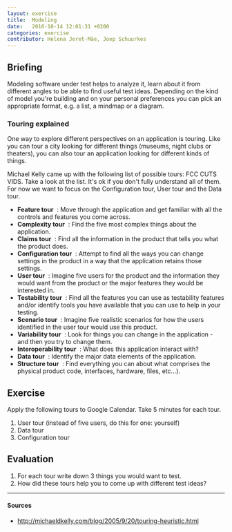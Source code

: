 ```yaml
---
layout: exercise
title:  Modeling
date:   2016-10-14 12:01:31 +0200
categories: exercise
contributor: Helena Jeret-Mäe, Joep Schuurkes
---
```


## Briefing
Modeling software under test helps to analyze it, learn about it from different angles to be able to find useful test ideas. Depending on the kind of model you're building and on your personal preferences you can pick an appropriate format, e.g. a list, a mindmap or a diagram.

### Touring explained
One way to explore different perspectives on an application is touring. Like you can tour a city looking for different things (museums, night clubs or theaters), you can also tour an application looking for different kinds of things.

Michael Kelly came up with the following list of possible tours: FCC CUTS VIDS. Take a look at the list. It's ok if you don't fully understand all of them. For now we want to focus on the Configuration tour, User tour and the Data tour.

- **Feature tour** ​ : Move through the application and get familiar with all the controls and features you come across.
- **Complexity tour** ​ : Find the five most complex things about the application.
- **Claims tour** ​ : Find all the information in the product that tells you what the product does.
- **Configuration tour** ​ : Attempt to find all the ways you can change settings in the product in a way that the application retains those settings.
- **User tour** ​ : Imagine five users for the product and the information they would want from the product or the major features they would be interested in.
- **Testability tour** ​ : Find all the features you can use as testability features and/or identify tools you have available that you can use to help in your testing.
- **Scenario tour** ​ : Imagine five realistic scenarios for how the users identified in the user tour would use this product.
- **Variability tour** ​ : Look for things you can change in the application - and then you try to change them.
- **Interoperability tour** ​ : What does this application interact with?
- **Data tour** ​ : Identify the major data elements of the application.
- **Structure tour** ​ : Find everything you can about what comprises the physical product code, interfaces, hardware, files, etc...).

## Exercise
Apply the following tours to Google Calendar. Take 5 minutes for each tour.

1. User tour (instead of five users, do this for one: yourself)
1. Data tour
1. Configuration tour

## Evaluation
1. For each tour write down 3 things you would want to test.
1. How did these tours help you to come up with different test ideas?

---

#### Sources
- <a href="http://michaeldkelly.com/blog/2005/9/20/touring-heuristic.html">http://michaeldkelly.com/blog/2005/9/20/touring-heuristic.html</a>
